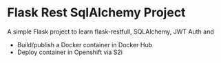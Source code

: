 # Flask Rest SqlAlchemy Project

A simple Flask project to learn flask-restfull, SQLAlchemy, JWT Auth and

* Build/publish a Docker container in Docker Hub
* Deploy container in Openshift via S2i


